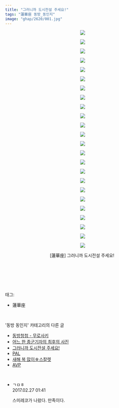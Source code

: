 ```yaml
---
title: "그러니까 도시전설 주세요!"
tags: "蓮華座 동방_동인지"
image: "ghap/2620/001.jpg"
---
```

<div class="article">
<p style="text-align: center; clear: none; float: none;"><img src="{{ site.nasurl }}/ghap/2620/001.jpg"/></p>
<p style="text-align: center; clear: none; float: none;"><img src="{{ site.nasurl }}/ghap/2620/002.jpg"/></p>
<p style="text-align: center; clear: none; float: none;"><img src="{{ site.nasurl }}/ghap/2620/003.jpg"/></p>
<p style="text-align: center; clear: none; float: none;"><img src="{{ site.nasurl }}/ghap/2620/004.jpg"/></p>
<p style="text-align: center; clear: none; float: none;"><img src="{{ site.nasurl }}/ghap/2620/005.jpg"/></p>
<p style="text-align: center; clear: none; float: none;"><img src="{{ site.nasurl }}/ghap/2620/006.jpg"/></p>
<p style="text-align: center; clear: none; float: none;"><img src="{{ site.nasurl }}/ghap/2620/007.jpg"/></p>
<p style="text-align: center; clear: none; float: none;"><img src="{{ site.nasurl }}/ghap/2620/008.jpg"/></p>
<p style="text-align: center; clear: none; float: none;"><img src="{{ site.nasurl }}/ghap/2620/009.jpg"/></p>
<p style="text-align: center; clear: none; float: none;"><img src="{{ site.nasurl }}/ghap/2620/010.jpg"/></p>
<p style="text-align: center; clear: none; float: none;"><img src="{{ site.nasurl }}/ghap/2620/011.jpg"/></p>
<p style="text-align: center; clear: none; float: none;"><img src="{{ site.nasurl }}/ghap/2620/012.jpg"/></p>
<p style="text-align: center; clear: none; float: none;"><img src="{{ site.nasurl }}/ghap/2620/013.jpg"/></p>
<p style="text-align: center; clear: none; float: none;"><img src="{{ site.nasurl }}/ghap/2620/014.jpg"/></p>
<p style="text-align: center; clear: none; float: none;"><img src="{{ site.nasurl }}/ghap/2620/015.jpg"/></p>
<p style="text-align: center; clear: none; float: none;"><img src="{{ site.nasurl }}/ghap/2620/016.jpg"/></p>
<p style="text-align: center; clear: none; float: none;"><img src="{{ site.nasurl }}/ghap/2620/017.jpg"/></p>
<p style="text-align: center; clear: none; float: none;"><img src="{{ site.nasurl }}/ghap/2620/018.jpg"/></p>
<p style="text-align: center; clear: none; float: none;"><img src="{{ site.nasurl }}/ghap/2620/019.jpg"/></p>
<p style="text-align: center; clear: none; float: none;"><img src="{{ site.nasurl }}/ghap/2620/020.jpg"/></p>
<p style="text-align: center; clear: none; float: none;"><img src="{{ site.nasurl }}/ghap/2620/021.jpg"/></p>
<p style="text-align: center; clear: none; float: none;"><img src="{{ site.nasurl }}/ghap/2620/022.jpg"/></p>
<p style="text-align: center; clear: none; float: none;"><img src="{{ site.nasurl }}/ghap/2620/023.jpg"/></p>
<p style="text-align: center; clear: none; float: none;"><img src="{{ site.nasurl }}/ghap/2620/024.jpg"/></p>
<p style="text-align: center; clear: none; float: none;">[蓮華座] 그러니까 도시전설 주세요! </p>
<p style="text-align: center; clear: none; float: none;"><br/></p>
<p><br/></p>
</div><br/>
<div class="tagTrail">
<p>태그: </p>
<ul>
<li>蓮華座</li>
</ul>
</div><br/>
<div class="another">
<p>'동방 동인지' 카테고리의 다른 글</p>
<ul>
<li><a href="/2016-10-17-ghap_2627">동방청첩 - 무로사키</a></li>
<li><a href="/2016-10-17-ghap_2624">어느 한 종군기자의 최후의 사진</a></li>
<li><a href="/2016-10-17-ghap_2620">그러니까 도시전설 주세요!</a></li>
<li><a href="/2016-10-17-ghap_2619">PAL</a></li>
<li><a href="/2016-10-16-ghap_2618">새해 복 많이☆스칼렛</a></li>
<li><a href="/2016-10-16-ghap_2617">AVP</a></li>
</ul>
</div><br/>
<div class="cb_module cb_fluid">
<div class="cb_wrt cb_profile">
<div class="comment">
<ul>
<li class="cb_thumb_off" id="comment14926427">
<div class="cb_comment_area">
<div class="cb_info_area">
<div class="cb_section">
<span class="cb_nick_name">ㄱㅁㅎ</span>
</div>
<div class="cb_section">
<span class="cb_date">2017.02.27 01:41 </span>
</div>
</div>
<div class="cb_dsc_comment">
<p class="cb_dsc">
											스미레코가 나왔다. 만족이다.
										</p>
</div>
</div></li>
</ul>
</div>
</div><!-- commentList close -->
</div><br/>
